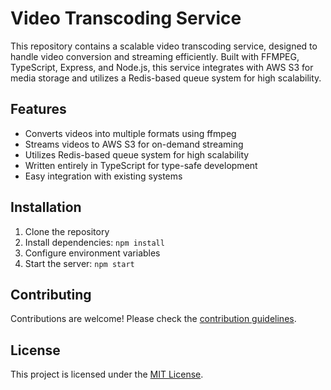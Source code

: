 # Video Transcoding Service

This repository contains a scalable video transcoding service, designed to handle video conversion and streaming efficiently. Built with FFMPEG, TypeScript, Express, and Node.js, this service integrates with AWS S3 for media storage and utilizes a Redis-based queue system for high scalability.

## Features

- Converts videos into multiple formats using ffmpeg
- Streams videos to AWS S3 for on-demand streaming
- Utilizes Redis-based queue system for high scalability
- Written entirely in TypeScript for type-safe development
- Easy integration with existing systems

## Installation

1. Clone the repository
2. Install dependencies: `npm install`
3. Configure environment variables
4. Start the server: `npm start`

## Contributing

Contributions are welcome! Please check the [contribution guidelines](CONTRIBUTING.md).

## License

This project is licensed under the [MIT License](LICENSE).
